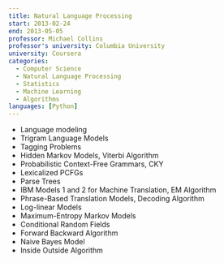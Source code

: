```yaml
---
title: Natural Language Processing
start: 2013-02-24
end: 2013-05-05
professor: Michael Collins
professor's university: Columbia University
university: Coursera
categories:
  - Computer Science
  - Natural Language Processing
  - Statistics
  - Machine Learning
  - Algorithms
languages: [Python]
---
```

- Language modeling
- Trigram Language Models
- Tagging Problems
- Hidden Markov Models, Viterbi Algorithm
- Probabilistic Context-Free Grammars, CKY
- Lexicalized PCFGs
- Parse Trees
- IBM Models 1 and 2 for Machine Translation, EM Algorithm
- Phrase-Based Translation Models, Decoding Algorithm
- Log-linear Models
- Maximum-Entropy Markov Models
- Conditional Random Fields
- Forward Backward Algorithm
- Naive Bayes Model
- Inside Outside Algorithm
